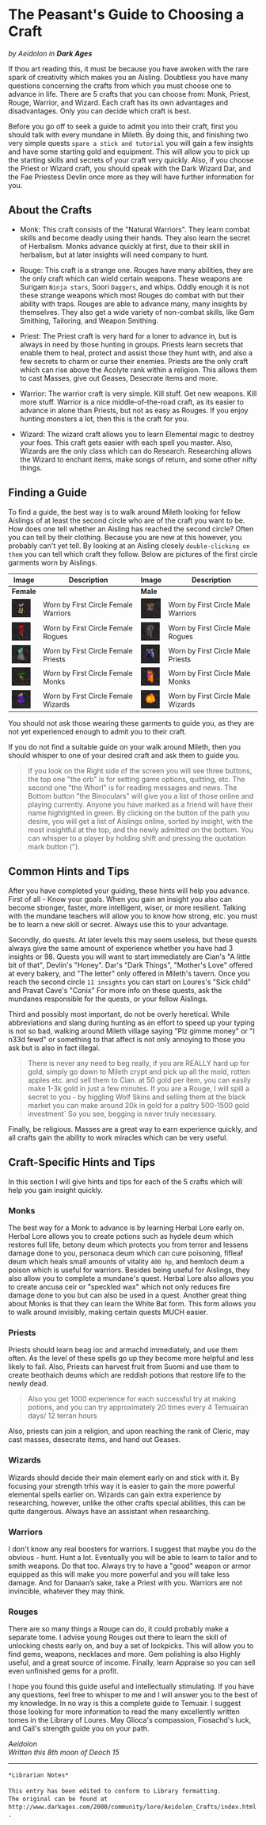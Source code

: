 # The Peasant's Guide to Choosing a Craft

_by Aeidolon in_ ___Dark Ages___

If thou art reading this, it must be because you have awoken with the rare spark of creativity which makes you an Aisling.  Doubtless you have many questions concerning the crafts from which you must choose one to advance in life.  There are 5 crafts that you can choose from: Monk, Priest, Rouge, Warrior, and Wizard.  Each craft has its own advantages and disadvantages.  Only you can decide which craft is best.

Before you go off to seek a guide to admit you into their craft, first you should talk with every mundane in Mileth.  By doing this, and finishing two very simple quests `spare a stick and tutorial` you will gain a few insights and have some starting gold and equipment.  This will allow you to pick up the starting skills and secrets of your craft very quickly.  Also, if you choose the Priest or Wizard craft, you should speak with the Dark Wizard Dar, and the Fae Priestess Devlin once more as they will have further information for you.

## About the Crafts

+ Monk: This craft consists of the "Natural Warriors".  They learn combat skills and become deadly using their hands.  They also learn the secret of Herbalism.  Monks advance quickly at first, due to their skill in herbalism, but at later insights will need company to hunt.

+ Rouge: This craft is a strange one.  Rouges have many abilities, they are the only craft which can wield certain weapons.  These weapons are Surigam `Ninja stars`, Soori `Daggers`, and whips. Oddly enough it is not these strange weapons which most Rouges do combat with but their ability with traps.  Rouges are able to advance many, many insights by themselves.  They also get a wide variety of non-combat skills, like Gem Smithing, Tailoring, and Weapon Smithing.

+ Priest: The Priest craft is very hard for a loner to advance in, but is always in need by those hunting in groups.  Priests learn secrets that enable them to heal, protect and assist those they hunt with, and also a few secrets to charm or curse their enemies.  Priests are the only craft which can rise above the Acolyte rank within a religion.  This allows them to cast Masses, give out Geases, Desecrate items and more.

+ Warrior: The warrior craft is very simple.  Kill stuff. Get new weapons. Kill more stuff.  Warrior is a nice middle-of-the-road craft, as its easier to advance in alone than Priests, but not as easy as Rouges.  If you enjoy hunting monsters a lot, then this is the craft for you.

+ Wizard: The wizard craft allows you to learn Elemental magic to destroy your foes.  This craft gets easier with each spell you master.  Also, Wizards are the only class which can do Research.  Researching allows the Wizard to enchant items, make songs of return, and some other nifty things.

## Finding a Guide

To find a guide, the best way is to walk around Mileth looking for fellow Aislings of at least the second circle who are of the craft you want to be.  How does one tell whether an Aisling has reached the second circle?  Often you can tell by their clothing.  Because you are new at this however, you probably can't yet tell.  By looking at an Aisling closely `double-clicking on them` you can tell which craft they follow. Below are pictures of the first circle garments worn by Aislings.

|Image|Description|Image|Description|
|-----|-----------|-----|-----------|
|__Female__||__Male__||
|![](images/aeidolon_peasant_1.png)|Worn by First Circle Female Warriors|![](images/aeidolon_peasant_6.png)|Worn by First Circle Male Warriors|
|![](images/aeidolon_peasant_2.png)|Worn by First Circle Female Rogues|![](images/aeidolon_peasant_7.png)|Worn by First Circle Male Rogues|
|![](images/aeidolon_peasant_3.png)|Worn by First Circle Female Priests|![](images/aeidolon_peasant_8.png)|Worn by First Circle Male Priests|
|![](images/aeidolon_peasant_4.png)|Worn by First Circle Female Monks|![](images/aeidolon_peasant_9.png)|Worn by First Circle Male Monks|
|![](images/aeidolon_peasant_5.png)|Worn by First Circle Female Wizards|![](images/aeidolon_peasant_10.png)|Worn by First Circle Male Wizards|

You should not ask those wearing these garments to guide you, as they are not yet experienced enough to admit you to their craft.

If you do not find a suitable guide on your walk around Mileth, then you should whisper to one of your desired craft and ask them to guide you.  

>If you look on the Right side of the screen you will see three buttons, the top one "the orb" is for setting game options, quitting, etc. The second one "the Whorl" is for reading messages and news.  The Bottom button "the Binoculars" will give you a list of those online and playing currently.  Anyone you have marked as a friend will have their name highlighted in green.  By clicking on the button of the path you desire, you will get a list of Aislings online, sorted by insight, with the most insightful at the top, and the newly admitted on the bottom.  You can whisper to a player by holding shift and pressing the quotation mark button (").

## Common Hints and Tips

After you have completed your guiding, these hints will help you advance.  First of all - Know your goals.  When you gain an insight you also can become stronger, faster, more intelligent, wiser, or more resilient.  Talking with the mundane teachers will allow you to know how strong, etc. you must be to learn a new skill or secret.  Always use this to your advantage.

Secondly, do quests.  At later levels this may seem useless, but these quests always give the same amount of experience whether you have had 3 insights or 98.  Quests you will want to start immediately are Cian's "A little bit of that", Devlin's "Honey". Dar's "Dark Things", "Mother's Love" offered at every bakery, and "The letter" only offered in Mileth's tavern.  Once you reach the second circle `11 insights` you can start on Loures's "Sick child" and Pravat Cave's "Conix"  For more info on these quests, ask the mundanes responsible for the quests, or  your fellow Aislings.

Third and possibly most important, do not be overly heretical.  While abbreviations and slang during hunting as an effort to speed up your typing is not so bad, walking around Mileth village saying "Plz gimme money" or "I n33d fewd" or something to that affect is not only annoying to those you ask but is also in fact illegal.  

>There is never any need to beg really, if you are REALLY hard up for gold, simply go down to Mileth crypt and pick up all the mold, rotten apples etc. and sell them to Cian.  at 50 gold per item, you can easily make 1-3k gold in just a few minutes.  If you are a Rouge, I will spill a secret to you - by higgling Wolf Skins and selling them at the black market you can make around 20k in gold for a paltry 500-1500 gold investment` So you see, begging is never truly necessary.

Finally, be religious.  Masses are a great way to earn experience quickly, and all crafts gain the ability to work miracles which can be very useful.

## Craft-Specific Hints and Tips

In this section I will give hints and tips for each of the 5 crafts which will help you gain insight quickly.

### Monks

The best way for a Monk to advance is by learning Herbal Lore early on.  Herbal Lore allows you to create potions such as hydele deum which restores full life, betony deum which protects you from terror and lessens damage done to you, personaca deum which can cure poisoning, fifleaf deum which heals small amounts of  vitality `400 hp`, and hemloch deum a poison which is useful for warriors.  Besides being useful for Aislings, they also allow you to complete a mundane's quest.  Herbal Lore also allows you to create ancusa ceir or "speckled wax" which not only reduces fire damage done to you but can also be used in a quest.  Another great thing about Monks is that they can learn the White Bat form.  This form allows you to walk around invisibly, making certain quests MUCH easier.

### Priests

Priests should learn beag ioc and armachd immediately, and use them often.  As the level of these spells go up they become more helpful and less likely to fail.  Also, Priests can harvest fruit from Suomi and use them to create beothaich deums which are reddish potions that restore life to the newly dead. 

>Also you get 1000 experience for each successful try at making potions, and you can try approximately 20 times every 4 Temuairan days/ 12 terran hours  

Also, priests can join a religion, and upon reaching the rank of Cleric, may cast masses, desecrate items, and hand out Geases.

### Wizards

Wizards should decide their main element early on and stick with it. By focusing your strength trhis way it is easier to gain the more powerful elemental spells earlier on. Wizards can gain extra experience by researching, however, unlike the other crafts special abilities, this can be quite dangerous.  Always have an assistant when researching.

### Warriors

I don't know any real boosters for warriors.  I suggest that maybe you do the obvious - hunt.  Hunt a lot.  Eventually you will be able to learn to tailor and to smith weapons.  Do that too.  Always try to have a "good" weapon or armor equipped as this will make you more powerful and you will take less damage.  And for Danaan’s sake, take a Priest with you.  Warriors are not invincible, whatever they may think.

### Rouges

There are so many things a Rouge can do, it could probably make a separate tome.  I advise young Rouges out there to learn the skill of unlocking chests early on, and buy a set of lockpicks.  This will allow you to find gems, weapons, necklaces and more.  Gem polishing is also Highly useful, and a great source of income.  Finally, learn Appraise so you can sell even unfinished gems for a profit.

I hope you found this guide useful and intellectually stimulating.  If you have any questions, feel free to whisper to me and I will answer you to the best of my knowledge.  In no way is this a complete guide to Temuair.  I suggest those looking for more information to read the many excellently written tomes in the Library of Loures.  May Glioca's compassion, Fiosachd's luck, and Cail's strength guide you on your path.

_Aeidolon_  
_Written this 8th moon of Deoch 15_

***

```
*Librarian Notes*

This entry has been edited to conform to Library formatting.
The original can be found at http://www.darkages.com/2000/community/lore/Aeidolon_Crafts/index.html .
```
